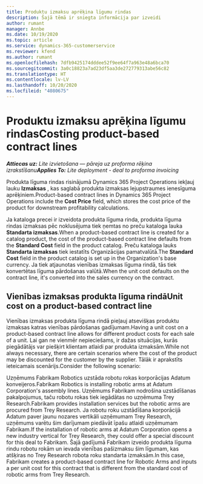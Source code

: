 ```yaml
---
title: Produktu izmaksu aprēķina līgumu rindas
description: Šajā tēmā ir sniegta informācija par izveidi
author: rumant
manager: Annbe
ms.date: 10/19/2020
ms.topic: article
ms.service: dynamics-365-customerservice
ms.reviewer: kfend
ms.author: rumant
ms.openlocfilehash: 7dfb9425174dddee52f9ee64f7a963e48a6bca70
ms.sourcegitcommit: 3a0c18823a7ad23df5aa3de272779313abe56c82
ms.translationtype: HT
ms.contentlocale: lv-LV
ms.lasthandoff: 10/20/2020
ms.locfileid: "4080675"
---
```

# <a name="costing-product-based-contract-lines"></a><span data-ttu-id="daf7c-103">Produktu izmaksu aprēķina līgumu rindas</span><span class="sxs-lookup"><span data-stu-id="daf7c-103">Costing product-based contract lines</span></span>

<span data-ttu-id="daf7c-104">_**Attiecas uz:** Lite izvietošana — pāreja uz proforma rēķina izrakstīšanu_</span><span class="sxs-lookup"><span data-stu-id="daf7c-104">_**Applies To:** Lite deployment - deal to proforma invoicing_</span></span>


<span data-ttu-id="daf7c-105">Produkta līguma rindas risinājumā Dynamics 365 Project Operations iekļauj lauku **Izmaksas** , kas saglabā produkta izmaksas lejupstraumes ienesīguma aprēķiniem.</span><span class="sxs-lookup"><span data-stu-id="daf7c-105">Product-based contract lines in Dynamics 365 Project Operations include the **Cost Price** field, which stores the cost price of the product for downstream profitability calculations.</span></span>

<span data-ttu-id="daf7c-106">Ja kataloga precei ir izveidota produkta līguma rinda, produkta līguma rindas izmaksas pēc noklusējuma tiek ņemtas no preču kataloga lauka **Standarta izmaksas**.</span><span class="sxs-lookup"><span data-stu-id="daf7c-106">When a product-based contract line is created for a catalog product, the cost of the product-based contract line defaults from the **Standard Cost** field in the product catalog.</span></span> <span data-ttu-id="daf7c-107">Preču kataloga lauks **Standarta izmaksas** tiek iestatīts Organizācijas pamatvalūtā.</span><span class="sxs-lookup"><span data-stu-id="daf7c-107">The **Standard Cost** field in the product catalog is set up in the Organization's base currency.</span></span> <span data-ttu-id="daf7c-108">Ja tiek atjaunotas vienības izmaksas līguma rindā, tās tiek konvertētas līguma pārdošanas valūtā.</span><span class="sxs-lookup"><span data-stu-id="daf7c-108">When the unit cost defaults on the contract line, it's converted into the sales currency on the contract.</span></span>

## <a name="unit-cost-on-a-product-based-contract-line"></a><span data-ttu-id="daf7c-109">Vienības izmaksas produkta līguma rindā</span><span class="sxs-lookup"><span data-stu-id="daf7c-109">Unit cost on a product-based contract line</span></span>

<span data-ttu-id="daf7c-110">Vienības izmaksas produkta līguma rindā pieļauj atsevišķas produktu izmaksas katras vienības pārdošanas gadījumam.</span><span class="sxs-lookup"><span data-stu-id="daf7c-110">Having a unit cost on a product-based contract line allows for different product costs for each sale of a unit.</span></span> <span data-ttu-id="daf7c-111">Lai gan ne vienmēr nepieciešams, ir dažas situācijas, kurās piegādātājs var piešķirt klientam atlaidi par produkta izmaksām.</span><span class="sxs-lookup"><span data-stu-id="daf7c-111">While not always necessary, there are certain scenarios where the cost of the product may be discounted for the customer by the supplier.</span></span> <span data-ttu-id="daf7c-112">Tālāk ir aprakstīts ieteicamais scenārijs.</span><span class="sxs-lookup"><span data-stu-id="daf7c-112">Consider the following scenario:</span></span>

<span data-ttu-id="daf7c-113">Uzņēmums Fabrikam Robotics uzstāda robotu rokas korporācijas Adatum konveijeros.</span><span class="sxs-lookup"><span data-stu-id="daf7c-113">Fabrikam Robotics is installing robotic arms at Adatum Corporation's assembly lines.</span></span> <span data-ttu-id="daf7c-114">Uzņēmums Fabrikam nodrošina uzstādīšanas pakalpojumus, taču robotu rokas tiek iegādātas no uzņēmuma Trey Research.</span><span class="sxs-lookup"><span data-stu-id="daf7c-114">Fabrikam provides installation services but the robotic arms are procured from Trey Research.</span></span> <span data-ttu-id="daf7c-115">Ja robotu roku uzstādīšana korporācijā Adatum paver jaunu nozares vertikāli uzņēmumam Trey Research, uzņēmums varētu šim darījumam piedāvāt īpašu atlaidi uzņēmumam Fabrikam.</span><span class="sxs-lookup"><span data-stu-id="daf7c-115">If the installation of robotic arms at Adatum Corporation opens a new industry vertical for Trey Research, they could offer a special discount for this deal to Fabrikam.</span></span> <span data-ttu-id="daf7c-116">Šajā gadījumā Fabrikam izveido produkta līguma rindu robotu rokām un ievada vienības pašizmaksu šim līgumam, kas atšķiras no Trey Research robota roku standarta izmaksām.</span><span class="sxs-lookup"><span data-stu-id="daf7c-116">In this case, Fabrikam creates a product-based contract line for Robotic Arms and inputs a per unit cost for this contract that is different from the standard cost of robotic arms from Trey Research.</span></span>
